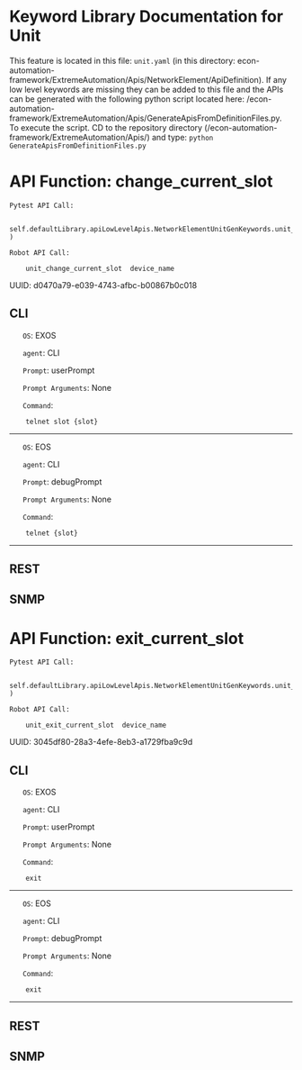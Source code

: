 # Keyword Library Documentation for Unit
This feature is located in this file: `unit.yaml` (in this directory: econ-automation-framework/ExtremeAutomation/Apis/NetworkElement/ApiDefinition). If any low level keywords are missing they can be added to this file and the APIs can be generated with the following python script located here: /econ-automation-framework/ExtremeAutomation/Apis/GenerateApisFromDefinitionFiles.py. To execute the script. CD to the repository directory (/econ-automation-framework/ExtremeAutomation/Apis/) and type: `python GenerateApisFromDefinitionFiles.py`

# API Function: change_current_slot
	Pytest API Call: 

		self.defaultLibrary.apiLowLevelApis.NetworkElementUnitGenKeywords.unit_change_current_slot(device_name )

	Robot API Call: 

		unit_change_current_slot  device_name  

UUID: d0470a79-e039-4743-afbc-b00867b0c018
## CLI
&nbsp;&nbsp;&nbsp;&nbsp;&nbsp;&nbsp;`OS`: EXOS

&nbsp;&nbsp;&nbsp;&nbsp;&nbsp;&nbsp;`agent`: CLI

&nbsp;&nbsp;&nbsp;&nbsp;&nbsp;&nbsp;`Prompt`: userPrompt

&nbsp;&nbsp;&nbsp;&nbsp;&nbsp;&nbsp;`Prompt Arguments`: None

&nbsp;&nbsp;&nbsp;&nbsp;&nbsp;&nbsp;`Command`:

		telnet slot {slot}

----------------------------------------------


&nbsp;&nbsp;&nbsp;&nbsp;&nbsp;&nbsp;`OS`: EOS

&nbsp;&nbsp;&nbsp;&nbsp;&nbsp;&nbsp;`agent`: CLI

&nbsp;&nbsp;&nbsp;&nbsp;&nbsp;&nbsp;`Prompt`: debugPrompt

&nbsp;&nbsp;&nbsp;&nbsp;&nbsp;&nbsp;`Prompt Arguments`: None

&nbsp;&nbsp;&nbsp;&nbsp;&nbsp;&nbsp;`Command`:

		telnet {slot}

----------------------------------------------


## REST
## SNMP
# API Function: exit_current_slot
	Pytest API Call: 

		self.defaultLibrary.apiLowLevelApis.NetworkElementUnitGenKeywords.unit_exit_current_slot(device_name )

	Robot API Call: 

		unit_exit_current_slot  device_name  

UUID: 3045df80-28a3-4efe-8eb3-a1729fba9c9d
## CLI
&nbsp;&nbsp;&nbsp;&nbsp;&nbsp;&nbsp;`OS`: EXOS

&nbsp;&nbsp;&nbsp;&nbsp;&nbsp;&nbsp;`agent`: CLI

&nbsp;&nbsp;&nbsp;&nbsp;&nbsp;&nbsp;`Prompt`: userPrompt

&nbsp;&nbsp;&nbsp;&nbsp;&nbsp;&nbsp;`Prompt Arguments`: None

&nbsp;&nbsp;&nbsp;&nbsp;&nbsp;&nbsp;`Command`:

		exit

----------------------------------------------


&nbsp;&nbsp;&nbsp;&nbsp;&nbsp;&nbsp;`OS`: EOS

&nbsp;&nbsp;&nbsp;&nbsp;&nbsp;&nbsp;`agent`: CLI

&nbsp;&nbsp;&nbsp;&nbsp;&nbsp;&nbsp;`Prompt`: debugPrompt

&nbsp;&nbsp;&nbsp;&nbsp;&nbsp;&nbsp;`Prompt Arguments`: None

&nbsp;&nbsp;&nbsp;&nbsp;&nbsp;&nbsp;`Command`:

		exit

----------------------------------------------


## REST
## SNMP
